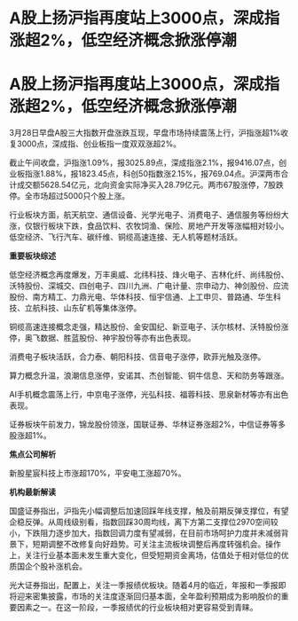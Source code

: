 # A股上扬沪指再度站上3000点，深成指涨超2%，低空经济概念掀涨停潮

# A股上扬沪指再度站上3000点，深成指涨超2%，低空经济概念掀涨停潮

3月28日早盘A股三大指数开盘涨跌互现，早盘市场持续震荡上行，沪指涨超1%收复3000点，深成指、创业板指一度双双涨超2%。

截止午间收盘，沪指涨1.09%，报3025.89点，深成指涨2.1%，报9416.07点，创业板指涨1.88%，报1823.45点，科创50指数涨2.15%，报769.04点。沪深两市合计成交额5628.54亿元，北向资金实际净买入28.79亿元。两市67股涨停，7股跌停。全市场超过5000只个股上涨。

行业板块方面，航天航空、通信设备、光学光电子、消费电子、通信服务等纷纷大涨，仅银行板块下跌，食品饮料、农牧饲渔、保险、房地产开发等涨幅相对较小。低空经济、飞行汽车、碳纤维、铜缆高速连接、无人机等题材活跃。

**重要板块综述**

低空经济概念再度爆发，万丰奥威、北纬科技、烽火电子、吉林化纤、尚纬股份、沃特股份、深城交、四创电子、四川九洲、广电计量、宗申动力、神剑股份、应流股份、南方精工、力鼎光电、华体科技、恒宇信通、上工申贝、普路通、华生科技、立航科技、山东矿机等集体涨停。

铜缆高速连接概念走强，精达股份、金安国纪、新亚电子、沃尔核材、沃特股份涨停，奥飞数据、胜蓝股份、神宇股份等亦有出色表现。

消费电子板块活跃，合力泰、朝阳科技、信音电子涨停，欧菲光触及涨停。

算力概念升温，浪潮信息涨停，安诺其、杰创智能、铜牛信息、天和防务等跟涨。

AI手机概念震荡上行，中京电子涨停，光弘科技、福蓉科技、思泉新材等亦有出色表现。

证券板块午前发力，锦龙股份领涨，国联证券、华林证券涨超2%，中信证券等多股涨超1%。

**焦点公司解析**

新股星宸科技上市涨超170%，平安电工涨超70%。

**机构最新解读**

国盛证券指出，沪指先小幅调整后加速回踩年线支撑，触及前期反弹支撑位，有望企稳反弹。从周线级别看，指数回踩30周均线，离下方第二支撑位2970空间较小，下跌阻力逐步加大，指数回调力度有望减弱，在目前市场呵护力度并未减弱背景下，短期调整不改修复向好趋势。可关注主流板块调整后再度转强机会。操作上，关注行业基本面未发生重大变化，但受短期资金离场，估值处于相对低位的优质国企个股补涨机会。

光大证券指出，配置上，关注一季报绩优板块。随着4月的临近，年报和一季报即将迎来密集披露，市场的关注度逐渐回归基本面，全年盈利预期成为影响股价的重要因素之一。在这一阶段，一季报绩优的行业板块相对更容易受到青睐。

